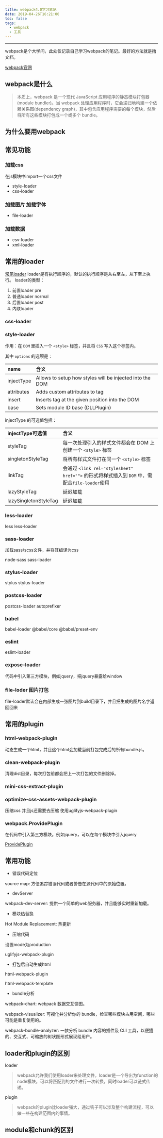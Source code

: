 ```yaml
---
title: webpack4.0学习笔记
date: 2019-04-26T16:21:00
toc: false
tags: 
  - webpack
  - 工具
---
```

----


webpack是个大学问，此处仅记录自己学习webpack的笔记。最好的方法就是撸文档。

[webpack官网](https://www.webpackjs.com/)

## webpack是什么

> 本质上，webpack 是一个现代 JavaScript 应用程序的静态模块打包器(module bundler)。当 webpack 处理应用程序时，它会递归地构建一个依赖关系图(dependency graph)，其中包含应用程序需要的每个模块，然后将所有这些模块打包成一个或多个 bundle。

## 为什么要用webpack


## 常见功能

### 加载css 

在js模块中import一个css文件

- style-loader
- css-loader

### 加载图片 加载字体

- file-loader

### 加载数据

- csv-loader
- xml-loader



## 常用的loader

[常见loader](https://www.webpackjs.com/loaders/)
loader是有执行顺序的，默认的执行顺序是从右至左，从下至上执行。
loader的类型：

1. 前置loader pre
2. 普通loader normal
3. 后置loader post
4. 内联loader

### css-loader

### style-loader

作用：在 `DOM` 里插入一个 `<style>` 标签，并且将 `CSS` 写入这个标签内。

其中 `options` 的选项是：

|name|含义|
|:---|:---|
|injectType|Allows to setup how styles will be injected into the DOM|
|attributes|Adds custom attributes to tag|
|insert|Inserts tag at the given position into the DOM|
|base|Sets module ID base (DLLPlugin)|


injectType 的可选值包括：

|injectType可选值|含义|
|:---|:---|
|styleTag|每一次处理引入的样式文件都会在 DOM 上创建一个 `<style>` 标签|
|singletonStyleTag|将所有样式文件打在同一个 `<style>` 标签|
|linkTag|会通过 `<link rel="stylesheet" href="">` 的形式将样式插入到 `DOM` 中，需配合`file-loader`使用|
|lazyStyleTag|延迟加载|
|lazySingletonStyleTag|延迟加载|

### less-loader

less less-loader

### sass-loader

加载sass/scss文件，并将其编译为css

node-sass sass-loader

### stylus-loader

stylus stylus-loader

### postcss-loader

postcss-loader autoprefixer

### babel

babel-loader @babel/core @babel/preset-env

### eslint

eslint-loader 

### expose-loader

代码中引入第三方模块，例如jquery，把jquery暴露给window

### file-loder 图片打包

file-loader默认会在内部生成一张图片到build目录下，并且把生成的图片名字返回回来

## 常用的plugin

### html-webpack-plugin

动态生成一个html，并且这个html会加载当前打包完成后的所有bundle.js。

### clean-webpack-plugin

清理dist目录，每次打包前都会把上一次打包的文件删除掉。

### mini-css-extract-plugin

### optimize-css-assets-webpack-plugin

压缩css 并且js还需要去压缩 使用uglifyjs-webpack-plugin

### webpack.ProvidePlugin 

在代码中引入第三方模块，例如jquery，可以在每个模块中引入jquery

[ProvidePlugin](https://webpack.docschina.org/plugins/provide-plugin/)

## 常用功能

- 错误代码定位

source map: 方便追踪错误代码或者警告在源代码中的原始位置。

- devServer

webpack-dev-server: 提供一个简单的web服务器，并且能够实时重新加载。

- 模块热替换

Hot Module Replacement: 热更新

- 压缩代码

设置mode为production

uglifyjs-webpack-plugin

- 打包后自动生成html

html-webpack-plugin 

html-webpack-template

- bundle分析

webpack-chart: webpack 数据交互饼图。

webpack-visualizer: 可视化并分析你的 bundle，检查哪些模块占用空间，哪些可能是重复使用的。

webpack-bundle-analyzer: 一款分析 bundle 内容的插件及 CLI 工具，以便捷的、交互式、可缩放的树状图形式展现给用户。


## loader和plugin的区别

loader

>webpack允许我们使用loader来处理文件，loader是一个导出为function的node模块。可以将匹配到的文件进行一次转换，同时loader可以链式传递。

plugin 

> webpack的plugin比loader强大，通过钩子可以涉及整个构建流程，可以做一些在构建范围内的事情。

## module和chunk的区别
